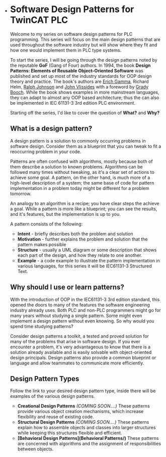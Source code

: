 - # Software Design Patterns for TwinCAT PLC



  Welcome to my series on software design patterns for PLC programming. This series will focus on the main design patterns that are used throughout the software industry but will show where they fit and how one would implement them in PLC type systems.



  To start the series, I will be going through the design patterns noted by the reputable **GoF** (Gang of Four) authors. In 1994, the book **Design Patterns: Elements of Reusable Object-Oriented Software** was published and set up most of the industry standards for OOP design theory and practice. The book's authors are [Erich Gamma](https://en.wikipedia.org/wiki/Erich_Gamma), Richard Helm, [Ralph Johnson](https://en.wikipedia.org/wiki/Ralph_Johnson_(computer_scientist)) and [John Vlissides](https://en.wikipedia.org/wiki/John_Vlissides) with a foreword by [Grady Booch](https://en.wikipedia.org/wiki/Grady_Booch). While the book shows examples in more mainstream languages, they can adapt to almost any OOP based architecture; thus the can also be implemented in IEC 61131-3 3rd edition PLC environment.



  Starting off the series, I'd like to cover the question of **What?** and **Why?**



  ## **What is a design pattern?**

  A design pattern is a solution to commonly occurring problems in software design. Consider them as a blueprint that you can tweak to fit a reoccurring problem in your code.

  Patterns are often confused with algorithms, mostly because both of them describe a solution to known problems. Algorithms can be followed many times without tweaking, as it's a clear set of actions to achieve some goal. A pattern, on the other hand, is much more of a high-level description of a system; the same base of code for pattern implementation in a problem today might be different for a problem tomorrow. 

  An analogy to an algorithm is a recipe; you have clear steps the achieve a goal. While a pattern is more like a blueprint; you can see the results, and it's features, but the implementation is up to you.



  A pattern consists of the following:

  - **Intent** - briefly describes both the problem and solution
  - **Motivation** - further explains the problem and solution that the pattern makes possible
  - **Structure** - usually a UML diagram or some description that shows each part of the design, and how they relate to one another.
  - **Example** - a code example to illustrate the pattern implementation in various languages, for this series it will be IEC61131-3 Structured Text.



  ## **Why should I use or learn patterns?**

  With the introduction of OOP in the IEC61131-3 3rd edition standard, this opened the doors to many of the features the software engineering industry already uses. Both PLC and non-PLC programmers might go for many years without studying a single pattern. Some might even implement a design pattern without even knowing. So why would you spend time studying patterns?

  Consider design patterns a toolkit, a tested and proved solution for many of the problems that arise in software design. If you ever encounter a problem, it's very advantageous to know that there is a solution already available and is easily solvable with object-oriented design principals. Design patterns also provide a common blueprint or language and allow teammates to communicate more efficiently. 





  ## **Design Pattern Types**

  Follow the link to your desired design pattern type, inside there will be examples of the various design patterns.

  - **Creational Design Patterns** *(COMING SOON....)* These patterns provide various object creation mechanisms, which increase flexibility and reuse of existing code.
  - **Structural Design Patterns** *(COMING SOON....)* These patterns explain how to assemble objects and classes into larger structures while keeping this structures flexible and efficient.
  - **[Behavioral Design Patterns](Behavioral Patterns/)** These patterns are concerned with algorithms and the assignment of responsibilities between objects.

